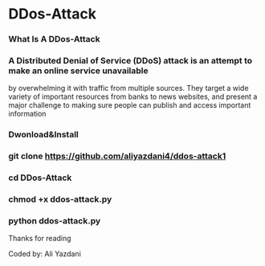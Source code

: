 # DDos-Attack
### What Is A DDos-Attack

### A Distributed Denial of Service (DDoS) attack is an attempt to make an online service unavailable
by overwhelming it with traffic from multiple sources. They target a wide variety of important resources
from banks to news websites, and present a major challenge to making sure people can publish and access important information

### Dwonload&Install

### git clone https://github.com/aliyazdani4/ddos-attack1

### cd DDos-Attack

### chmod +x ddos-attack.py

### python ddos-attack.py

Thanks for reading

Coded by: Ali Yazdani
